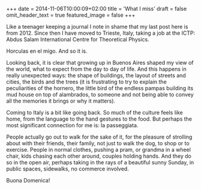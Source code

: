 +++
date = 2014-11-06T10:00:09+02:00
title = 'What I miss'
draft = false
omit_header_text = true
featured_image = false
+++

Like a teenager keeping a journal I note in shame that my last post
here is from 2012. Since then I have moved to Trieste, Italy, taking a
job at the ICTP: Abdus Salam International Centre for Theoretical
Physics. 

Horculas en el migo. And so it is.

Looking back, it is clear that growing up in Buenos Aires shaped my
view of the world, what to expect from the day to day of life. And
this happens in really unexpected ways: the shape of buildings, the
layout of streets and cities, the birds and the trees (it is
frustrating to try to explain the peculiarities of the hornero, the
little bird of the endless pampas building its mud house on top of
alambrados, to someone and not being able to convey all the memories
it brings or why it matters). 

Coming to Italy is a bit like going back. So much of the culture feels
like home, from the language to the hand gestures to the food. But
perhaps the most significant connection for me is: la passeggiata. 

People actually go out to walk for the sake of it, for the pleasure of
strolling about with their friends, their family, not just to walk the
dog, to shop or to exercise. People in normal clothes, pushing a pram,
or grandma in a wheel chair, kids chasing each other around, couples
holding hands. And they do so in the open air, perhaps taking in the
rays of a beautiful sunny Sunday, in public spaces, sidewalks, no
commerce involved. 

Buona Domenica!
